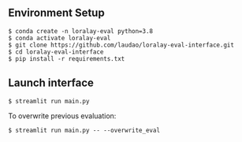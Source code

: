 
## Environment Setup
~~~shell
$ conda create -n loralay-eval python=3.8
$ conda activate loralay-eval
$ git clone https://github.com/laudao/loralay-eval-interface.git
$ cd loralay-eval-interface
$ pip install -r requirements.txt
~~~ 

## Launch interface
~~~shell
$ streamlit run main.py
~~~

To overwrite previous evaluation:
~~~shell
$ streamlit run main.py -- --overwrite_eval
~~~
